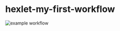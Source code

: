 # hexlet-my-first-workflow
![example workflow](https://github.com/Reyka141/hexlet-my-first-workflow/actions/badge.svg)

